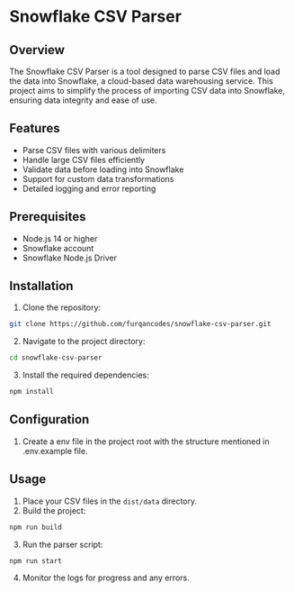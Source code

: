 # Snowflake CSV Parser

## Overview
The Snowflake CSV Parser is a tool designed to parse CSV files and load the data into Snowflake, a cloud-based data warehousing service. This project aims to simplify the process of importing CSV data into Snowflake, ensuring data integrity and ease of use.

## Features
- Parse CSV files with various delimiters
- Handle large CSV files efficiently
- Validate data before loading into Snowflake
- Support for custom data transformations
- Detailed logging and error reporting

## Prerequisites
- Node.js 14 or higher
- Snowflake account
- Snowflake Node.js Driver

## Installation
1. Clone the repository:
  ```sh
  git clone https://github.com/furqancodes/snowflake-csv-parser.git
  ```
2. Navigate to the project directory:
  ```sh
  cd snowflake-csv-parser
  ```
3. Install the required dependencies:
  ```sh
  npm install
  ```

## Configuration
1. Create a env file in the project root with the structure mentioned in .env.example file.




## Usage
1. Place your CSV files in the `dist/data` directory.
2. Build the project:
  ```sh
  npm run build
  ```
3. Run the parser script:
  ```sh
  npm run start
  ```
4. Monitor the logs for progress and any errors.
